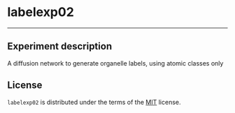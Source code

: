 # labelexp02

-----
## Experiment description
A diffusion network to generate organelle labels, using atomic classes only

## License

`labelexp02` is distributed under the terms of the [MIT](https://spdx.org/licenses/MIT.html) license.
